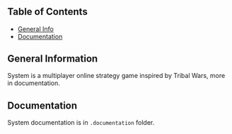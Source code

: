 # 
## Table of Contents
* [General Info](#general-information)
* [Documentation](#Documentation)

## General Information
System is a multiplayer online strategy game inspired by Tribal Wars, more in documentation.

## Documentation
System documentation is in `.documentation` folder.